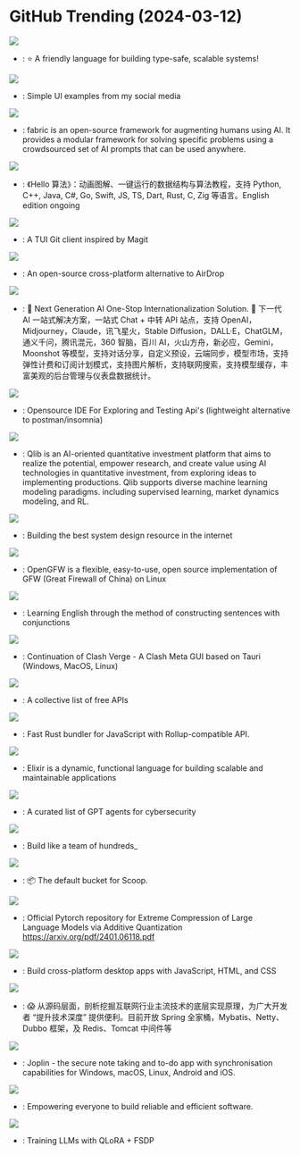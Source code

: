 # GitHub Trending (2024-03-12)

![](https://img.shields.io/badge/Rust-New%201-green?style=flat-square&logo=appveyor)
- [](https://github.comundefined): ⭐️ A friendly language for building type-safe, scalable systems!

![](https://img.shields.io/badge/HTML-New%20900-green?style=flat-square&logo=appveyor)
- [](https://github.comundefined): Simple UI examples from my social media

![](https://img.shields.io/badge/Python-New%20396-green?style=flat-square&logo=appveyor)
- [](https://github.comundefined): fabric is an open-source framework for augmenting humans using AI. It provides a modular framework for solving specific problems using a crowdsourced set of AI prompts that can be used anywhere.

![](https://img.shields.io/badge/Java-New%20371-green?style=flat-square&logo=appveyor)
- [](https://github.comundefined): 《Hello 算法》：动画图解、一键运行的数据结构与算法教程，支持 Python, C++, Java, C#, Go, Swift, JS, TS, Dart, Rust, C, Zig 等语言。English edition ongoing

![](https://img.shields.io/badge/Rust-New%20341-green?style=flat-square&logo=appveyor)
- [](https://github.comundefined): A TUI Git client inspired by Magit

![](https://img.shields.io/badge/Dart-New%20652-green?style=flat-square&logo=appveyor)
- [](https://github.comundefined): An open-source cross-platform alternative to AirDrop

![](https://img.shields.io/badge/TypeScript-New%2079-green?style=flat-square&logo=appveyor)
- [](https://github.comundefined): 🚀 Next Generation AI One-Stop Internationalization Solution. 🚀 下一代 AI 一站式解决方案，一站式 Chat + 中转 API 站点，支持 OpenAI，Midjourney，Claude，讯飞星火，Stable Diffusion，DALL·E，ChatGLM，通义千问，腾讯混元，360 智脑，百川 AI，火山方舟，新必应，Gemini，Moonshot 等模型，支持对话分享，自定义预设，云端同步，模型市场，支持弹性计费和订阅计划模式，支持图片解析，支持联网搜索，支持模型缓存，丰富美观的后台管理与仪表盘数据统计。

![](https://img.shields.io/badge/JavaScript-New%20711-green?style=flat-square&logo=appveyor)
- [](https://github.comundefined): Opensource IDE For Exploring and Testing Api's (lightweight alternative to postman/insomnia)

![](https://img.shields.io/badge/Python-New%2031-green?style=flat-square&logo=appveyor)
- [](https://github.comundefined): Qlib is an AI-oriented quantitative investment platform that aims to realize the potential, empower research, and create value using AI technologies in quantitative investment, from exploring ideas to implementing productions. Qlib supports diverse machine learning modeling paradigms. including supervised learning, market dynamics modeling, and RL.

![](https://img.shields.io/badge/none-New%20553-green?style=flat-square&logo=appveyor)
- [](https://github.comundefined): Building the best system design resource in the internet

![](https://img.shields.io/badge/Go-New%201-green?style=flat-square&logo=appveyor)
- [](https://github.comundefined): OpenGFW is a flexible, easy-to-use, open source implementation of GFW (Great Firewall of China) on Linux

![](https://img.shields.io/badge/TypeScript-New%20365-green?style=flat-square&logo=appveyor)
- [](https://github.comundefined): Learning English through the method of constructing sentences with conjunctions

![](https://img.shields.io/badge/TypeScript-New%20243-green?style=flat-square&logo=appveyor)
- [](https://github.comundefined): Continuation of Clash Verge - A Clash Meta GUI based on Tauri (Windows, MacOS, Linux)

![](https://img.shields.io/badge/Python-New%20549-green?style=flat-square&logo=appveyor)
- [](https://github.comundefined): A collective list of free APIs

![](https://img.shields.io/badge/Rust-New%20528-green?style=flat-square&logo=appveyor)
- [](https://github.comundefined): Fast Rust bundler for JavaScript with Rollup-compatible API.

![](https://img.shields.io/badge/Elixir-New%2090-green?style=flat-square&logo=appveyor)
- [](https://github.comundefined): Elixir is a dynamic, functional language for building scalable and maintainable applications

![](https://img.shields.io/badge/none-New%20127-green?style=flat-square&logo=appveyor)
- [](https://github.comundefined): A curated list of GPT agents for cybersecurity

![](https://img.shields.io/badge/TypeScript-New%2053-green?style=flat-square&logo=appveyor)
- [](https://github.comundefined): Build like a team of hundreds_

![](https://img.shields.io/badge/PowerShell-New%2023-green?style=flat-square&logo=appveyor)
- [](https://github.comundefined): 📦 The default bucket for Scoop.

![](https://img.shields.io/badge/Python-New%20148-green?style=flat-square&logo=appveyor)
- [](https://github.comundefined): Official Pytorch repository for Extreme Compression of Large Language Models via Additive Quantization https://arxiv.org/pdf/2401.06118.pdf

![](https://img.shields.io/badge/C%2B%2B-New%20209-green?style=flat-square&logo=appveyor)
- [](https://github.comundefined): Build cross-platform desktop apps with JavaScript, HTML, and CSS

![](https://img.shields.io/badge/Java-New%20120-green?style=flat-square&logo=appveyor)
- [](https://github.comundefined): 😱 从源码层面，剖析挖掘互联网行业主流技术的底层实现原理，为广大开发者 “提升技术深度” 提供便利。目前开放 Spring 全家桶，Mybatis、Netty、Dubbo 框架，及 Redis、Tomcat 中间件等

![](https://img.shields.io/badge/TypeScript-New%20187-green?style=flat-square&logo=appveyor)
- [](https://github.comundefined): Joplin - the secure note taking and to-do app with synchronisation capabilities for Windows, macOS, Linux, Android and iOS.

![](https://img.shields.io/badge/Rust-New%20233-green?style=flat-square&logo=appveyor)
- [](https://github.comundefined): Empowering everyone to build reliable and efficient software.

![](https://img.shields.io/badge/Jupyter%20Notebook-New%20170-green?style=flat-square&logo=appveyor)
- [](https://github.comundefined): Training LLMs with QLoRA + FSDP

